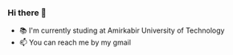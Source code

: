 ### Hi there 👋
- 📚 I'm currently studing at Amirkabir University of Technology
- 📫 You can reach me by my gmail

<!--
**mahvash-siavashpour/mahvash-siavashpour** is a ✨ _special_ ✨ repository because its `README.md` (this file) appears on your GitHub profile.

